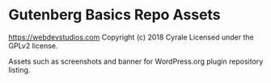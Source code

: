 # Gutenberg Basics Repo Assets #
https://webdevstudios.com
Copyright (c) 2018 Cyrale
Licensed under the GPLv2 license.

Assets such as screenshots and banner for WordPress.org plugin repository listing.

